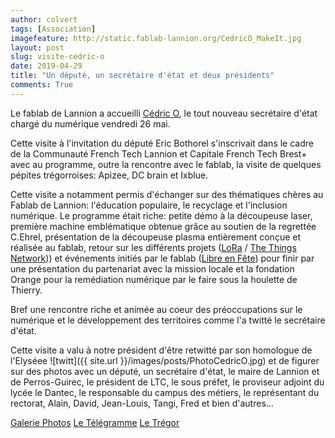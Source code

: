```yaml
---
author: colvert
tags: [Association]
imagefeature: http://static.fablab-lannion.org/CedricO_MakeIt.jpg
layout: post
slug: visite-cedric-o
date: 2019-04-29
title: "Un député, un secrétaire d'état et deux présidents"
comments: True
---
```


Le fablab de Lannion a accueilli [Cédric O](https://fr.wikipedia.org/wiki/C%C3%A9dric_O),
le tout nouveau secrétaire d'état chargé du numérique vendredi 26 mai.

Cette visite à l'invitation du député Eric Bothorel s'inscrivait dans le cadre de la Communauté French Tech Lannion et Capitale French Tech Brest+ avec au programme, outre la
rencontre avec le fablab, la visite de quelques pépites trégorroises: Apizee, DC brain et Ixblue.

Cette visite a notamment permis d'échanger sur des thématiques chères au Fablab
de Lannion: l'éducation populaire, le recyclage et l'inclusion numérique.
Le programme était riche: petite démo à la découpeuse laser, première machine
emblématique obtenue grâce au soutien de la regrettée C.Ehrel, présentation de
la découpeuse plasma entièrement conçue et réalisée au fablab, retour sur les
différents projets ([LoRa](https://wiki.fablab-lannion.org/index.php?title=Cat%C3%A9gorie:LoRa) / [The Things Network](https://www.thethingsnetwork.org/))) et événements initiés par le fablab ([Libre en Fête](http://libre-en-fete-tregor.fr/))
pour finir par une présentation du partenariat avec la mission locale et la
fondation Orange pour la remédiation numérique par le faire sous la houlette de
Thierry.

Bref une rencontre riche et animée au coeur des préoccupations sur le
numérique et le développement des territoires comme l'a twitté le secrétaire
d'état.

Cette visite a valu à notre président d'être retwitté par son homologue de
l'Elyséee ![twitt]({{ site.url }}/images/posts/PhotoCedricO.jpg) et de figurer
sur des photos avec un député, un secrétaire d'état, le maire de Lannion et de
Perros-Guirec, le président de LTC, le sous préfet, le proviseur adjoint du
lycée le Dantec, le responsable du campus des métiers, le représentant du
rectorat, Alain, David, Jean-Louis, Tangi, Fred et bien d'autres...

[Galerie Photos](https://photos.app.goo.gl/QB8f8pD9zkN468Tu6)
[Le Télégramme](https://www.letelegramme.fr/cotes-darmor/lannion/numerique-cedric-o-decouvre-le-territoire-26-04-2019-12269018.php)
[Le Trégor](https://actu.fr/bretagne/lannion_22113/lannion-cedric-o-secretaire-detat-charge-numerique-visite-technopole_23372665.html)
